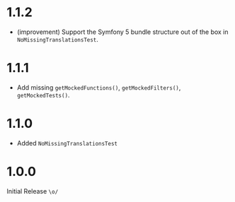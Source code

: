 1.1.2
=====

*   (improvement) Support the Symfony 5 bundle structure out of the box in `NoMissingTranslationsTest`.


1.1.1
=====

*   Add missing `getMockedFunctions()`, `getMockedFilters()`, `getMockedTests()`.


1.1.0
=====

*   Added `NoMissingTranslationsTest`


1.0.0
=====

Initial Release `\o/`
